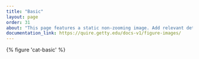 ```yaml
---
title: "Basic"
layout: page
order: 31
about: "This page features a static non-zooming image. Add relevant details to the `figures.yaml` file and insert image into your project with the `{% figure %}` shortcode."
documentation_link: https://quire.getty.edu/docs-v1/figure-images/
---
```


{% figure 'cat-basic' %}